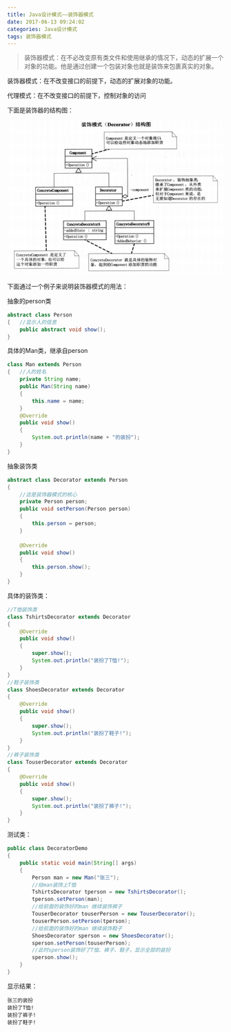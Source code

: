 ```yaml
---
title: Java设计模式——装饰器模式
date: 2017-06-13 09:24:02
categories: Java设计模式
tags: 装饰器模式
---
```


> 装饰器模式：在不必改变原有类文件和使用继承的情况下，动态的扩展一个对象的功能。他是通过创建一个包装对象也就是装饰来包裹真实的对象。

装饰器模式：在不改变接口的前提下，动态的扩展对象的功能。

代理模式：在不改变接口的前提下，控制对象的访问

下面是装饰器的结构图：

![](Java设计模式——装饰器模式/pic1.png)

下面通过一个例子来说明装饰器模式的用法：

抽象的person类

```Java
abstract class Person
{	//显示人的信息
    public abstract void show();
}
```

具体的Man类，继承自person

```Java
class Man extends Person
{	//人的姓名
    private String name;
    public Man(String name)
    {
        this.name = name;
    }
    @Override
    public void show()
    {
        System.out.println(name + "的装扮");
    }
}
```

抽象装饰类

```Java
abstract class Decorator extends Person
{
  	//这是装饰器模式的核心
    private Person person;
    public void setPerson(Person person)
    {
        this.person = person;
    }

    @Override
    public void show()
    {
        this.person.show();
    }
}
```

具体的装饰类：

```Java
//T恤装饰类
class TshirtsDecorator extends Decorator
{
    @Override
    public void show()
    {
        super.show();
        System.out.println("装扮了T恤!");
    }
}
//鞋子装饰类
class ShoesDecorator extends Decorator
{
    @Override
    public void show()
    {
        super.show();
        System.out.println("装扮了鞋子!");
    }
}
//裤子装饰类
class TouserDecorator extends Decorator
{
    @Override
    public void show()
    {
        super.show();
        System.out.println("装扮了裤子!");
    }
}
```

测试类：

```Java
public class DecoratorDemo
{
    public static void main(String[] args)
    {
        Person man = new Man("张三");
      	//给man装饰上T恤
        TshirtsDecorator tperson = new TshirtsDecorator();
        tperson.setPerson(man);
      	//给前面的装饰好的man 继续装饰裤子
        TouserDecorator touserPerson = new TouserDecorator();
        touserPerson.setPerson(tperson);
      	//给前面的装饰好的man 继续装饰鞋子
        ShoesDecorator sperson = new ShoesDecorator();
        sperson.setPerson(touserPerson);
      	//此时sperson装饰好了T恤、裤子、鞋子，显示全部的装扮
        sperson.show();
    }
}
```

显示结果：

```
张三的装扮
装扮了T恤!
装扮了裤子!
装扮了鞋子!
```